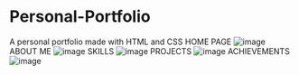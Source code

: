 # Personal-Portfolio
A personal portfolio made with HTML and CSS
HOME PAGE
![image](https://user-images.githubusercontent.com/109195424/227507347-52ccf84b-af63-4c47-b2b9-1a755cdd512f.png)
ABOUT ME
![image](https://user-images.githubusercontent.com/109195424/227507448-7e3cad43-190a-4785-94e6-4da4b7262cb7.png)
SKILLS
![image](https://user-images.githubusercontent.com/109195424/227507535-584d9bc6-ed8c-4526-9137-b99293ce2836.png)
PROJECTS
![image](https://user-images.githubusercontent.com/109195424/227507704-397df988-c4f9-4c05-94b7-deab35b92421.png)
ACHIEVEMENTS
![image](https://user-images.githubusercontent.com/109195424/227507632-5964d120-ec7e-4861-b733-dd387735456d.png)
